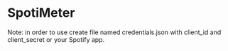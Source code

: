 # SpotiMeter
Note: in order to use create file named credentials.json with client_id and client_secret or your Spotify app.